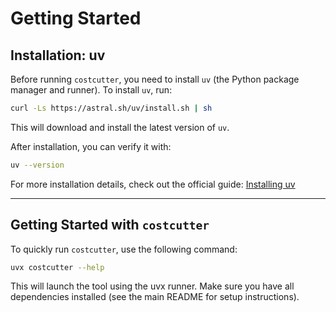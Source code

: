 # Getting Started

## Installation: uv

Before running `costcutter`, you need to install `uv` (the Python package manager and runner). To install `uv`, run:

```sh
curl -Ls https://astral.sh/uv/install.sh | sh
```

This will download and install the latest version of `uv`.

After installation, you can verify it with:

```sh
uv --version
```

For more installation details, check out the official guide: [Installing uv](https://docs.astral.sh/uv/getting-started/installation/)

---

## Getting Started with `costcutter`

To quickly run `costcutter`, use the following command:

```sh
uvx costcutter --help
```

This will launch the tool using the uvx runner. Make sure you have all dependencies installed (see the main README for setup instructions).

